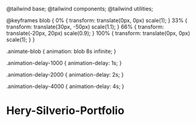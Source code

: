 @tailwind base;
@tailwind components;
@tailwind utilities;

@keyframes blob {
  0% {
    transform: translate(0px, 0px) scale(1);
  }
  33% {
    transform: translate(30px, -50px) scale(1.1);
  }
  66% {
    transform: translate(-20px, 20px) scale(0.9);
  }
  100% {
    transform: translate(0px, 0px) scale(1);
  }
}

.animate-blob {
  animation: blob 8s infinite;
}

.animation-delay-1000 {
  animation-delay: 1s;
}

.animation-delay-2000 {
  animation-delay: 2s;
}

.animation-delay-4000 {
  animation-delay: 4s;
}
# Hery-Silverio-Portfolio
